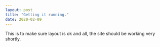 ```yaml
---
layout: post
title: "Getting it running."
date: 2020-02-09
---
```


This is to make sure layout is ok and all, the site should be working very shortly.
